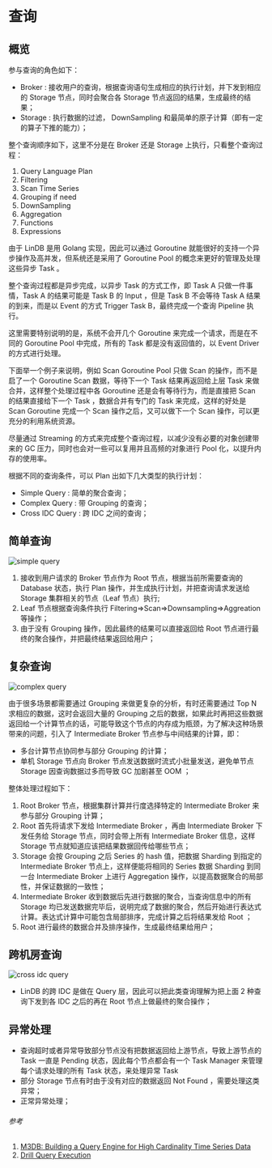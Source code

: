 # 查询

## 概览

参与查询的角色如下：
- Broker : 接收用户的查询，根据查询语句生成相应的执行计划，并下发到相应的 Storage 节点，同时会聚合各 Storage 节点返回的结果，生成最终的结果；
- Storage : 执行数据的过滤， DownSampling 和最简单的原子计算（即有一定的算子下推的能力）；

整个查询顺序如下，这里不分是在 Broker 还是 Storage 上执行，只看整个查询过程：
1. Query Language Plan
2. Filtering
3. Scan Time Series
4. Grouping if need
5. DownSampling
6. Aggregation
7. Functions
8. Expressions

由于 LinDB 是用 Golang 实现，因此可以通过 Goroutine 就能很好的支持一个异步操作及高并发，但系统还是采用了 Goroutine Pool 的概念来更好的管理及处理这些异步 Task 。

整个查询过程都是异步完成，以异步 Task 的方式工作，即 Task A 只做一件事情，Task A 的结果可能是 Task B 的 Input ，但是  Task B 不会等待 Task A 结果的到来，而是以 Event 的方式 Trigger Task B，最终完成一个查询 Pipeline 执行。

这里需要特别说明的是，系统不会开几个 Goroutine 来完成一个请求，而是在不同的 Goroutine Pool 中完成，所有的 Task 都是没有返回值的，以 Event Driver 的方式进行处理。

下面举一个例子来说明，例如 Scan Goroutine Pool 只做 Scan 的操作，而不是启了一个 Goroutine Scan 数据，等待下一个 Task 结果再返回给上层 Task 来做合并，这样整个处理过程中各 Goroutine 还是会有等待行为，而是直接把 Scan 的结果直接给下一个 Task ，数据合并有专门的 Task 来完成，这样的好处是 Scan Goroutine 完成一个 Scan 操作之后，又可以做下一个 Scan 操作，可以更充分的利用系统资源。

尽量通过 Streaming 的方式来完成整个查询过程，以减少没有必要的对象创建带来的 GC 压力，同时也会对一些可以复用并且高频的对象进行 Pool 化，以提升内存的使用率。

根据不同的查询条件，可以 Plan 出如下几大类型的执行计划： 
- Simple Query : 简单的聚合查询；
- Complex Query : 带 Grouping 的查询；
- Cross IDC Query : 跨 IDC 之间的查询；

## 简单查询

![simple query](@images/design/simple_query.png)

1. 接收到用户请求的 Broker 节点作为 Root 节点，根据当前所需要查询的 Database 状态，执行 Plan 操作，并生成执行计划，并把查询请求发送给 Storage 集群相关的节点（Leaf 节点）执行;
2.  Leaf 节点根据查询条件执行 Filtering=>Scan=>Downsampling=>Aggreation 等操作；
3. 由于没有 Grouping 操作，因此最终的结果可以直接返回给 Root 节点进行最终的聚合操作，并把最终结果返回给用户；

## 复杂查询

![complex query](@images/design/complex_query.png)

由于很多场景都需要通过 Grouping 来做更复杂的分析，有时还需要通过 Top N 求相应的数据，这时会返回大量的 Grouping 之后的数据，如果此时再把这些数据返回给一个计算节点的话，可能导致这个节点的内存成为瓶颈，为了解决这种场景带来的问题，引入了  Intermediate Broker 节点参与中间结果的计算，即：
- 多台计算节点协同参与部分 Grouping 的计算；
- 单机 Storage 节点向 Broker 节点发送数据时流式小批量发送，避免单节点 Storage 因查询数据过多而导致 GC 加剧甚至 OOM ；

整体处理过程如下：
1. Root Broker 节点，根据集群计算并行度选择特定的 Intermediate Broker 来参与部分 Grouping 计算；
2. Root 首先将请求下发给 Intermediate Broker ，再由 Intermediate Broker 下发任务给 Storage 节点，同时会带上所有 Intermediate Broker 信息，这样 Storage 节点就知道应该把结果数据回传给哪些节点；
3. Storage 会按 Grouping 之后 Series 的 hash 值，把数据 Sharding 到指定的 Intermediate Broker 节点上，这样便能将相同的 Series 数据 Sharding 到同一台 Intermediate Broker 上进行 Aggregation 操作，以提高数据聚合的局部性，并保证数据的一致性；
4. Intermediate Broker 收到数据后先进行数据的聚合，当查询信息中的所有 Storage 均已发送数据完毕后，说明完成了数据的聚合，然后开始进行表达式计算。表达式计算中可能包含局部排序，完成计算之后将结果发给 Root ；
5. Root 进行最终的数据合并及排序操作，生成最终结果给用户；

## 跨机房查询

![cross idc query](@images/design/cross_idc_query.png)

- LinDB 的跨 IDC 是做在 Query 层，因此可以把此类查询理解为把上面 2 种查询下发到各 IDC 之后的再在 Root 节点上做最终的聚合操作；

## 异常处理

- 查询超时或者异常导致部分节点没有把数据返回给上游节点，导致上游节点的 Task 一直是 Pending 状态，因此每个节点都会有一个 Task Manager 来管理每个请求处理的所有 Task 状态，来处理异常 Task 
- 部分 Storage 节点有时由于没有对应的数据返回 Not Found ，需要处理这类异常；
- 正常异常处理；

###### 参考
1. [M3DB: Building a Query Engine for High Cardinality Time Series Data](https://eng.uber.com/billion-data-point-challenge/)
2. [Drill Query Execution](https://drill.apache.org/docs/drill-query-execution/)
